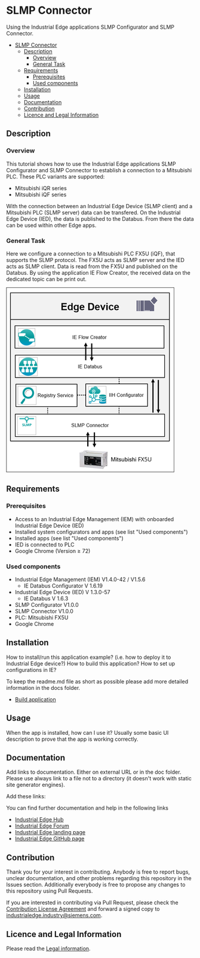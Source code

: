 # SLMP Connector

Using the Industrial Edge applications SLMP Configurator and SLMP Connector.

* [SLMP Connector](#slmp-connector)
  * [Description](#description)
    * [Overview](#overview)
    * [General Task](#general-task)
  * [Requirements](#requirements)
    * [Prerequisites](#prerequisites)
    * [Used components](#used-components)
  * [Installation](#installation)
  * [Usage](#usage)
  * [Documentation](#documentation)
  * [Contribution](#contribution)
  * [Licence and Legal Information](#licence-and-legal-information)

## Description

### Overview

This tutorial shows how to use the Industrial Edge applications SLMP Configurator and SLMP Connector to establish a connection to a Mitsubishi PLC. These PLC variants are supported:

* Mitsubishi iQR series
* Mitsubishi iQF series

With the connection between an Industrial Edge Device (SLMP client) and a Mitsubishi PLC (SLMP server) data can be transfered. On the Industrial Edge Device (IED), the data is published to the Databus. From there the data can be used within other Edge apps.

### General Task

Here we configure a connection to a Mitsubishi PLC FX5U (iQF), that supports the SLMP protocol. The FX5U acts as SLMP server and the IED acts as SLMP client. Data is read from the FX5U and published on the Databus. By using the application IE Flow Creator, the received data on the dedicated topic can be print out.

![overview](/docs/graphics/Overview.png)

## Requirements

### Prerequisites

* Access to an Industrial Edge Management (IEM) with onboarded Industrial Edge Device (IED)
* Installed system configurators and apps (see list "Used components")
* Installed apps (see list "Used components")
* IED is connected to PLC
* Google Chrome (Version ≥ 72)

### Used components

* Industrial Edge Management (IEM) V1.4.0-42 / V1.5.6
  * IE Databus Configurator V 1.6.19
* Industrial Edge Device (IED) V 1.3.0-57
  * IE Databus V 1.6.3
* SLMP Configurator V1.0.0
* SLMP Connector V1.0.0
* PLC: Mitsubishi FX5U
* Google Chrome

## Installation

How to install/run this application example? (i.e. how to deploy it to Industrial Edge device?) How to build this application? How to set up configurations in IE?

To keep the readme.md file as short as possible please add more detailed information in the docs folder.

* [Build application](docs/Installation.md#build-application)

## Usage

When the app is installed, how can I use it? Usually some basic UI description to prove that the app is working correctly.

## Documentation

Add links to documentation. Either on external URL or in the doc folder. Please use always link to a file not to a directory (it doesn't work with static site generator engines).

Add these links:

You can find further documentation and help in the following links

* [Industrial Edge Hub](https://iehub.eu1.edge.siemens.cloud/#/documentation)
* [Industrial Edge Forum](https://www.siemens.com/industrial-edge-forum)
* [Industrial Edge landing page](https://new.siemens.com/global/en/products/automation/topic-areas/industrial-edge/simatic-edge.html)
* [Industrial Edge GitHub page](https://github.com/industrial-edge)

## Contribution

Thank you for your interest in contributing. Anybody is free to report bugs, unclear documentation, and other problems regarding this repository in the Issues section.
Additionally everybody is free to propose any changes to this repository using Pull Requests.

If you are interested in contributing via Pull Request, please check the [Contribution License Agreement](Siemens_CLA_1.1.pdf) and forward a signed copy to [industrialedge.industry@siemens.com](mailto:industrialedge.industry@siemens.com?subject=CLA%20Agreement%20Industrial-Edge).

## Licence and Legal Information

Please read the [Legal information](LICENSE.txt).
